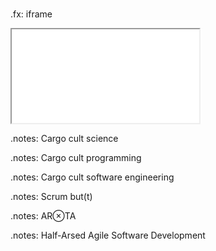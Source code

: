 # 

.fx: iframe

<iframe src='01_intro/Manifesto for Half-Arsed Agile Software Development.html' class="baseStyles" scrolling="no"></iframe>

.notes:  Cargo cult science

.notes:  Cargo cult programming

.notes:  Cargo cult software engineering

.notes:  Scrum but(t)

.notes:  AR⊗TA

.notes:  Half-Arsed Agile Software Development

